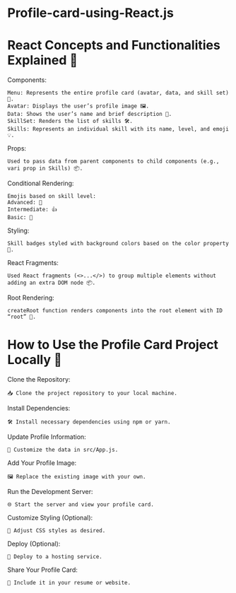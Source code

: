 # Profile-card-using-React.js

# React Concepts and Functionalities Explained 🚀

Components:

    Menu: Represents the entire profile card (avatar, data, and skill set) 📇.
    Avatar: Displays the user’s profile image 🖼️.
    Data: Shows the user’s name and brief description 📝.
    SkillSet: Renders the list of skills 🛠️.
    Skills: Represents an individual skill with its name, level, and emoji 💡.
    
Props:

    Used to pass data from parent components to child components (e.g., vari prop in Skills) 📦.
    
Conditional Rendering:

    Emojis based on skill level:
    Advanced: 💪
    Intermediate: 👍
    Basic: 👶
    
Styling:

    Skill badges styled with background colors based on the color property 🎨.
    
React Fragments:

    Used React fragments (<>...</>) to group multiple elements without adding an extra DOM node 📦.
Root Rendering:

    createRoot function renders components into the root element with ID “root” 🌱.



# How to Use the Profile Card Project Locally 🚀

  Clone the Repository:
  
    📥 Clone the project repository to your local machine.
    
  Install Dependencies:
  
    🛠️ Install necessary dependencies using npm or yarn.
    
  Update Profile Information:
  
    📝 Customize the data in src/App.js.
    
  Add Your Profile Image:
  
    🖼️ Replace the existing image with your own.
    
  Run the Development Server:
  
    🌐 Start the server and view your profile card.
    
  Customize Styling (Optional):
  
    🎨 Adjust CSS styles as desired.
    
  Deploy (Optional):
  
    🚀 Deploy to a hosting service.
    
  Share Your Profile Card:
  
    🌟 Include it in your resume or website.
